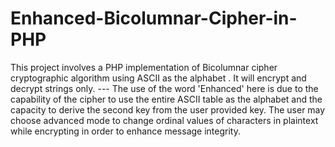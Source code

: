 # Enhanced-Bicolumnar-Cipher-in-PHP
This project involves a PHP implementation of Bicolumnar cipher cryptographic algorithm using ASCII as the alphabet . It will encrypt and decrypt strings only. 
--- The use   of the word  'Enhanced' here is due to the capability of the cipher to use the entire ASCII table as the alphabet and the capacity to derive the second key from the user provided key. The user may choose advanced mode to change ordinal values of characters in plaintext while encrypting in order to enhance message integrity. 
